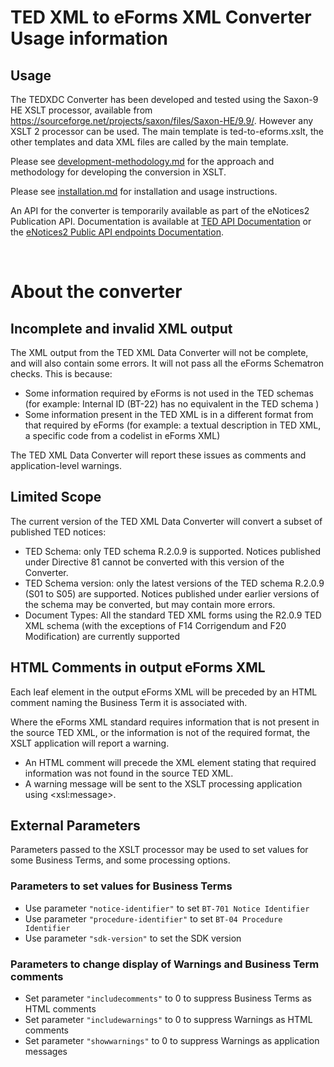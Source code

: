 # TED XML to eForms XML Converter Usage information


## Usage

The TEDXDC Converter has been developed and tested using the Saxon-9 HE XSLT processor, available from https://sourceforge.net/projects/saxon/files/Saxon-HE/9.9/. However any XSLT 2 processor can be used. The main template is ted-to-eforms.xslt, the other templates and data XML files are called by the main template.

Please see [development-methodology.md](development-methodology.md) for the approach and methodology for developing the conversion in XSLT.

Please see [installation.md](installation.md) for installation and usage instructions.

An API for the converter is temporarily available as part of the eNotices2 Publication API. Documentation is available at [TED API Documentation](https://docs.ted.europa.eu/api/endpoints/enotices2-ted-europa-eu-esenders.html) or the [eNotices2 Public API endpoints Documentation](https://enotices2.ted.europa.eu/esenders/webjars/swagger-ui/index.html).
<br>

<br>

# About the converter

## Incomplete and invalid XML output

The XML output from the TED XML Data Converter will not be complete, and will also contain some errors. It will not pass all the eForms Schematron checks. This is because:

* Some information required by eForms is not used in the TED schemas (for example: Internal ID (BT-22) has no equivalent in the TED schema )
* Some information present in the TED XML is in a different format from that required by eForms (for example: a textual description in TED XML, a specific code from a codelist in eForms XML)

The TED XML Data Converter will report these issues as comments and application-level warnings.


## Limited Scope

The current version of the TED XML Data Converter will convert a subset of published TED notices:

* TED Schema: only TED schema R.2.0.9 is supported. Notices published under Directive 81 cannot be converted with this version of the Converter.
* TED Schema version: only the latest versions of the TED schema R.2.0.9 (S01 to S05) are supported. Notices published under earlier versions of the schema may be converted, but may contain more errors.
* Document Types: All the standard TED XML forms using the R2.0.9 TED XML schema (with the exceptions of F14 Corrigendum and F20 Modification) are currently supported


## HTML Comments in output eForms XML

Each leaf element in the output eForms XML will be preceded by an HTML comment naming the Business Term it is associated with.
 
Where the eForms XML standard requires information that is not present in the source TED XML, or the information is not of the required format, the XSLT application will report a warning.

* An HTML comment will precede the XML element stating that required information was not found in the source TED XML.
* A warning message will be sent to the XSLT processing application using \<xsl:message\>.

## External Parameters

Parameters passed to the XSLT processor may be used to set values for some Business Terms, and some processing options.

### Parameters to set values for Business Terms

* Use parameter `"notice-identifier"` to set `BT-701 Notice Identifier` 
* Use parameter `"procedure-identifier"` to set `BT-04 Procedure Identifier` 
* Use parameter `"sdk-version"` to set the SDK version 

### Parameters to change display of Warnings and Business Term comments

* Set parameter `"includecomments"` to 0 to suppress Business Terms as HTML comments 
* Set parameter `"includewarnings"` to 0 to suppress Warnings as HTML comments 
* Set parameter `"showwarnings"` to 0 to suppress Warnings as application messages 
